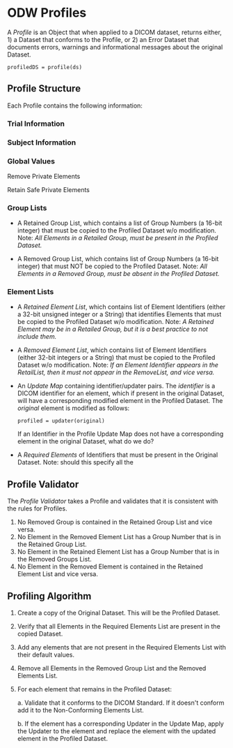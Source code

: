 # ODW Profiles

A _Profile_ is an Object that when applied to a DICOM dataset, returns either, 1) a  Dataset that conforms to the Profile, or 2) an Error Dataset that documents errors, warnings and informational messages about the original Dataset.

    profiledDS = profile(ds)

## Profile Structure

Each Profile contains the following information:

### Trial Information

### Subject Information

### Global Values

Remove Private Elements

Retain Safe Private Elements

### Group Lists

- A Retained Group List, which contains a list of Group Numbers (a 16-bit integer) that must be copied to the Profiled Dataset w/o modification. Note: _All  Elements in a Retailed Group, must be present in the Profiled Dataset._

- A Removed Group List, which contains list of Group Numbers (a 16-bit integer) that must NOT be copied to the Profiled Dataset.  Note: _All  Elements in a Removed Group, must be absent in the Profiled Dataset._

### Element Lists

- A _Retained Element List_, which contains list of Element Identifiers (either a 32-bit unsigned integer or a String) that identifies Elements that must be copied to the Profiled Dataset w/o modification. Note: _A Retained Element may be in a Retailed Group, but it is a best practice to not include them._

- A _Removed Element List_, which contains list of Element Identifiers (either 32-bit integers or a String) that must be copied to the Profiled Dataset w/o modification. Note: _If an Element Identifier appears in the RetailList, then it must not appear in the RemoveList, and vice versa._

- An _Update Map_ containing identifier/updater pairs. The _identifier_ is a DICOM identifier for an element, which if present in the original Dataset, will have a corresponding modified element in the Profiled Dataset. The _original_ element is modified as follows:

    ```
    profiled = updater(original)
    ```

    If an Identifier in the Profile Update Map does not have a corresponding element in the original Dataset, what do we do?

- A _Required Elements_ of Identifiers that must be present in the Original Dataset.
    Note: should this specify all the

## Profile Validator

The _Profile Validator_ takes a Profile and validates that it is consistent with the rules for Profiles.

1. No Removed Group is contained in the Retained Group List and vice versa.
2. No Element in the Removed Element List has a Group Number that is in
the Retained Group List.
3. No Element in the Retained Element List has a Group Number that is in
   the Removed Groups List.
4. No Element in the Removed Element is contained in the Retained Element List and vice versa.


## Profiling Algorithm

1. Create a copy of the Original Dataset. This will be the Profiled Dataset.

2. Verify that all Elements in the Required Elements List are present in the copied Dataset.

3. Add any elements that are not present in the Required Elements List with their default values.

4. Remove all Elements in the Removed Group List and the Removed Elements List.

5. For each element that remains in the Profiled Dataset:

    a. Validate that it conforms to the DICOM Standard. If it doesn't conform add it to the Non-Conforming Elements List.

    b. If the element has a corresponding Updater in the Update Map,
    apply the Updater to the element and replace the element with the
    updated element in the Profiled Dataset.


